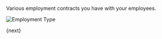 Various employment contracts you have with your employees.

<img class="screenshot" alt="Employment Type" src="assets/img/human-resources/employment-type.png">

{next}